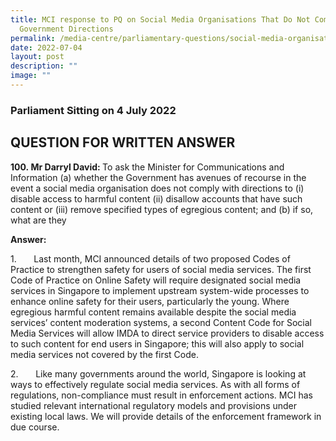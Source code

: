 ```yaml
---
title: MCI response to PQ on Social Media Organisations That Do Not Comply with
  Government Directions
permalink: /media-centre/parliamentary-questions/social-media-organisations-that-do-not-comply-with-govt/
date: 2022-07-04
layout: post
description: ""
image: ""
---
```

<h3>Parliament Sitting on 4 July 2022</h3>
<h2>QUESTION FOR WRITTEN ANSWER</h2>
<p><strong>100.&nbsp;Mr Darryl David: </strong>To ask the Minister for Communications and Information (a) whether the Government has avenues of recourse in the event a social media organisation does not comply with directions to (i) disable access to harmful content (ii) disallow accounts that have such content or (iii) remove specified types of egregious content; and (b) if so, what are they</p>
<p><strong>Answer:</strong></p>
<p>1.<span style="white-space: pre;">		</span>Last month, MCI announced details of two proposed Codes of Practice to strengthen safety for users of social media services. The first Code of Practice on Online Safety will require designated social media services in Singapore to implement upstream system-wide processes to enhance online safety for their users, particularly the young. Where egregious harmful content remains available despite the social media services’ content moderation systems, a second Content Code for Social Media Services will allow IMDA to direct service providers to disable access to such content for end users in Singapore; this will also apply to social media services not covered by the first Code.</p>
<p>2.<span style="white-space: pre;">		</span>Like many governments around the world, Singapore is looking at ways to effectively regulate social media services. As with all forms of regulations, non-compliance must result in enforcement actions. MCI has studied relevant international regulatory models and provisions under existing local laws. We will provide details of the enforcement framework in due course.</p>